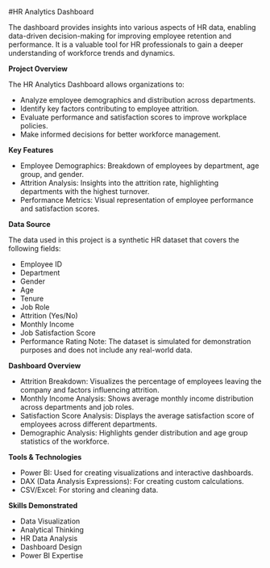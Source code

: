 #HR Analytics Dashboard 

The dashboard provides insights into various aspects of HR data, enabling data-driven decision-making for improving employee retention and performance. It is a valuable tool for HR professionals to gain a deeper understanding of workforce trends and dynamics.

**Project Overview**

The HR Analytics Dashboard allows organizations to:
- Analyze employee demographics and distribution across departments.
- Identify key factors contributing to employee attrition.
- Evaluate performance and satisfaction scores to improve workplace policies.
- Make informed decisions for better workforce management.

**Key Features**

- Employee Demographics: Breakdown of employees by department, age group, and gender.
- Attrition Analysis: Insights into the attrition rate, highlighting departments with the highest turnover.
- Performance Metrics: Visual representation of employee performance and satisfaction scores.

**Data Source**

The data used in this project is a synthetic HR dataset that covers the following fields:

- Employee ID
- Department
- Gender
- Age
- Tenure
- Job Role
- Attrition (Yes/No)
- Monthly Income
- Job Satisfaction Score
- Performance Rating
Note: The dataset is simulated for demonstration purposes and does not include any real-world data.

**Dashboard Overview**

- Attrition Breakdown: Visualizes the percentage of employees leaving the company and factors influencing attrition.
- Monthly Income Analysis: Shows average monthly income distribution across departments and job roles.
- Satisfaction Score Analysis: Displays the average satisfaction score of employees across different departments.
- Demographic Analysis: Highlights gender distribution and age group statistics of the workforce.

**Tools & Technologies**

- Power BI: Used for creating visualizations and interactive dashboards.
- DAX (Data Analysis Expressions): For creating custom calculations.
- CSV/Excel: For storing and cleaning data.

**Skills Demonstrated**
- Data Visualization
- Analytical Thinking
- HR Data Analysis
- Dashboard Design
- Power BI Expertise
